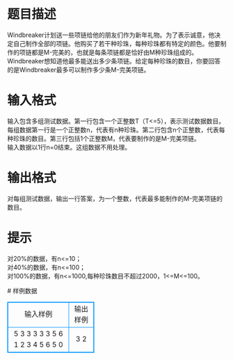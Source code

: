 # 

 
 # 题目描述 
<p>
Windbreaker计划送一些项链给他的朋友们作为新年礼物。为了表示诚意，他决定自己制作全部的项链。他购买了若干种珍珠，每种珍珠都有特定的颜色。他要制作的项链都是M-完美的，也就是每条项链都是恰好由M种珍珠组成的。Windbreaker想知道他最多能送出多少条项链。给定每种珍珠的数目，你要回答的是Windbreaker最多可以制作多少条M-完美项链。</p> 

 
 # 输入格式 
<p>
输入包含多组测试数据。第一行包含一个正整数T（T<=5），表示测试数据数目。每组数据第一行是一个正整数n，代表有n种珍珠。第二行包含n个正整数，代表每种珍珠的数目。第三行包括1个正整数M，代表要制作的是M-完美项链。<br>输入数据以1行n=0结束。这组数据不用处理。<br></p> 

 
 # 输出格式 
<p>
对每组测试数据，输出一行答案，为一个整数，代表最多能制作的M-完美项链的数目。</p> 

 
 # 提示 
<p>
对20%的数据，有n<=10；<br>对40%的数据，有n<=100；<br>对100%的数据，有n<=1000,每种珍珠数目不超过2000，1<=M<=100。<br></p> 
# 样例数据
<style>
        table,table tr th, table tr td { border:1px solid #0094ff; }
        table { width: 200px; min-height: 25px; line-height: 25px; text-align: center; border-collapse: collapse;}   
    </style>
<table>
	<tr>
		<td>输入样例</td>
		<td>输出样例</td>
	</tr>
<tr><td>5
3 3 3 3 3
5
6
1 2 3 4 5 6
5
0
</td><td>3
2</td></tr></table>
